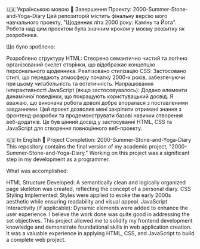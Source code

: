 🇺🇦 Українською мовою
🌟 Завершення Проекту: 2000-Summer-Stone-and-Yoga-Diary
Цей репозиторій містить фінальну версію мого навчального проекту, "Щоденник літа 2000 року: Камінь та Йога". Робота над цим проектом була значним кроком у моєму розвитку як розробника.

Що було зроблено:

Розроблено структуру HTML: Створено семантично чистий та логічно організований скелет сторінки, що відображає концепцію персонального щоденника.
Реалізовано стилізацію CSS: Застосовано стилі, що передають атмосферу початку 2000-х років, забезпечуючи при цьому читабельність та естетичність.
Напрацювання інтерактивності JavaScript (якщо застосовувалось): Додано елементи динамічної поведінки, що покращують користувацький досвід.
Я вважаю, що виконана робота доволі добре впоралася з поставленими завданнями. Цей проект дозволив мені закріпити отримані знання з фронтенд-розробки та продемонструвати базові навички створення веб-додатків. Це був цінний досвід у застосуванні HTML, CSS та JavaScript для створення повноцінного веб-проекту.





🇬🇧 In English
🌟 Project Completion: 2000-Summer-Stone-and-Yoga-Diary
This repository contains the final version of my academic project, "2000-Summer-Stone-and-Yoga-Diary." Working on this project was a significant step in my development as a programmer.

What was accomplished:

HTML Structure Developed: A semantically clean and logically organized page skeleton was created, reflecting the concept of a personal diary.
CSS Styling Implemented: Styles were applied to evoke the early 2000s aesthetic while ensuring readability and visual appeal.
JavaScript Interactivity (if applicable): Dynamic elements were added to enhance the user experience.
I believe the work done was quite good in addressing the set objectives. This project allowed me to solidify my frontend development knowledge and demonstrate foundational skills in web application creation. It was a valuable experience in applying HTML, CSS, and JavaScript to build a complete web project.
